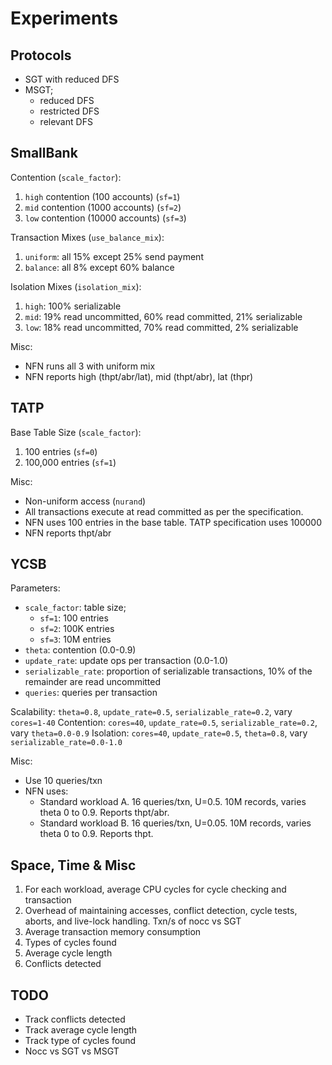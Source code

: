 # Experiments 

## Protocols 

- SGT with reduced DFS
- MSGT;
    - reduced DFS
    - restricted DFS
    - relevant DFS

## SmallBank 

Contention (`scale_factor`):
1. `high` contention (100 accounts) (`sf=1`)
2. `mid` contention (1000 accounts) (`sf=2`)
3. `low` contention (10000 accounts) (`sf=3`)

Transaction Mixes (`use_balance_mix`):
1. `uniform`: all 15% except 25% send payment 
2. `balance`: all 8% except 60% balance 

Isolation Mixes (`isolation_mix`):
1. `high`: 100% serializable 
2. `mid`: 19% read uncommitted, 60% read committed, 21% serializable
3. `low`: 18% read uncommitted, 70% read committed, 2% serializable

Misc:
- NFN runs all 3 with uniform mix
- NFN reports high (thpt/abr/lat), mid (thpt/abr), lat (thpr)

## TATP 

Base Table Size (`scale_factor`):
1. 100 entries (`sf=0`)
2. 100,000 entries  (`sf=1`)

Misc:
- Non-uniform access (`nurand`)
- All transactions execute at read committed as per the specification.
- NFN uses 100 entries in the base table. TATP specification uses 100000 
- NFN reports thpt/abr

## YCSB 

Parameters:
- `scale_factor`: table size;
    - `sf=1`: 100 entries
    - `sf=2`: 100K entries 
    - `sf=3`: 10M entries     
- `theta`: contention (0.0-0.9)
- `update_rate`: update ops per transaction (0.0-1.0)
- `serializable_rate`: proportion of serializable transactions, 10% of the remainder are read uncommitted
- `queries`: queries per transaction

Scalability: `theta=0.8`, `update_rate=0.5`, `serializable_rate=0.2`, vary `cores=1-40`
Contention: `cores=40`, `update_rate=0.5`, `serializable_rate=0.2`, vary `theta=0.0-0.9`
Isolation: `cores=40`, `update_rate=0.5`, `theta=0.8`, vary `serializable_rate=0.0-1.0`

Misc:
- Use 10 queries/txn
- NFN uses:
    - Standard workload A. 16 queries/txn, U=0.5. 10M records, varies theta 0 to 0.9. Reports thpt/abr.
    - Standard workload B. 16 queries/txn, U=0.05. 10M records, varies theta 0 to 0.9. Reports thpt.

## Space, Time & Misc

1. For each workload, average CPU cycles for cycle checking and transaction
2. Overhead of maintaining accesses, conflict detection, cycle tests, aborts, and live-lock handling. Txn/s of nocc vs SGT
3. Average transaction memory consumption
4. Types of cycles found 
5. Average cycle length
6. Conflicts detected 

## TODO 
- Track conflicts detected 
- Track average cycle length 
- Track type of cycles found 
- Nocc vs SGT vs MSGT

